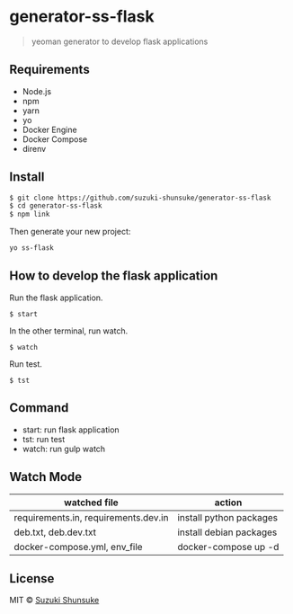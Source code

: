 # generator-ss-flask

> yeoman generator to develop flask applications

## Requirements

* Node.js
* npm
* yarn
* yo
* Docker Engine
* Docker Compose
* direnv

## Install

```bash
$ git clone https://github.com/suzuki-shunsuke/generator-ss-flask
$ cd generator-ss-flask
$ npm link
```

Then generate your new project:

```bash
yo ss-flask
```

## How to develop the flask application

Run the flask application.

```
$ start
```

In the other terminal, run watch.

```
$ watch
```

Run test.

```
$ tst
```

## Command

* start: run flask application
* tst: run test
* watch: run gulp watch

## Watch Mode

watched file | action
--- | ---
requirements.in, requirements.dev.in | install python packages
deb.txt, deb.dev.txt | install debian packages
docker-compose.yml, env_file | docker-compose up -d

## License

MIT © [Suzuki Shunsuke](https://github.com/suzuki-shunsuke)
